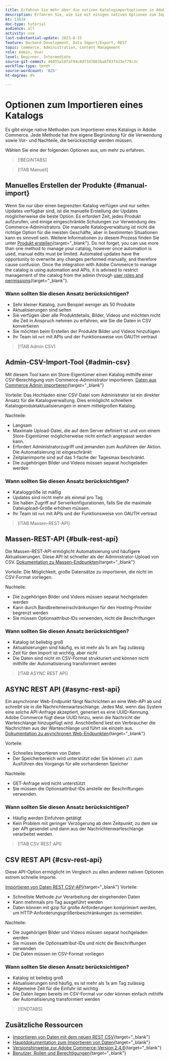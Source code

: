 ```yaml
---
title: Erfahren Sie mehr über die nativen Katalogimportoptionen in Adobe Commerce
description: Erfahren Sie, wie Sie mit einigen nativen Optionen zum Importieren Ihres Katalogs in Ihren Adobe Commerce Store vorgehen können.
kt: 13634
doc-type: tutorial
audience: all
activity: use
last-substantial-update: 2023-8-15
feature: Backend Development, Data Import/Export, REST
topic: Commerce, Administration, Content Management
role: Admin, User
level: Beginner, Intermediate
source-git-commit: 46855a18faf94c0d7347663ba6f83f423ef79c3c
workflow-type: tm+mt
source-wordcount: '825'
ht-degree: 0%

---
```


# Optionen zum Importieren eines Katalogs

Es gibt einige native Methoden zum Importieren eines Katalogs in Adobe Commerce. Jede Methode hat ihre eigene Begründung für die Verwendung sowie Vor- und Nachteile, die berücksichtigt werden müssen.

Wählen Sie eine der folgenden Optionen aus, um mehr zu erfahren.

>[!BEGINTABS]

>[!TAB Manuell]

## Manuelles Erstellen der Produkte {#manual-import}

Wenn Sie nur über einen begrenzten Katalog verfügen und nur selten Updates verfügbar sind, ist die manuelle Erstellung der Updates möglicherweise die beste Option. Es erfordert Zeit, jedes Produkt aufzurufen, und einige eingeschränkte Schulungen zur Verwendung des Commerce-Administrators. Die manuelle Katalogverwaltung ist nicht die richtige Option für die meisten Geschäfte, aber in bestimmten Situationen kann es sinnvoll sein. Weitere Informationen zu diesem Prozess finden Sie unter [Produkt erstellen](https://experienceleague.adobe.com/docs/commerce-admin/catalog/products/product-create.html){target="_blank"}. Do not forget, you can use more than one method to manage your catalog, however once automation is used, manual edits must be limited. Automated updates have the opportunity to overwrite any changes performed manually, and therefore cause confusion. Once the integration with Adobe Commerce to manage the catalog is using automation and APIs, it is advised to restrict management of the catalog from the admin through [user roles and permissions](https://experienceleague.adobe.com/docs/commerce-admin/systems/user-accounts/permissions-user-roles.html){target="_blank"}.



### Wann sollten Sie diesen Ansatz berücksichtigen?

- Sehr kleiner Katalog, zum Beispiel weniger als 50 Produkte
- Aktualisierungen sind selten
- Sie verfügen über alle Produktdetails, Bilder, Videos und möchten nicht die Zeit in Anspruch nehmen zu erfahren, wie Sie die Daten in CSV konvertieren
- Sie möchten beim Erstellen der Produkte Bilder und Videos hinzufügen
- Ihr Team ist `not` mit APIs und der Funktionsweise von OAUTH vertraut



>[!TAB Admin CSV]

## Admin-CSV-Import-Tool {#admin-csv}

Mit diesem Tool kann ein Store-Eigentümer einen Katalog mithilfe einer CSV-Berechtigung vom Commerce-Administrator importieren.
[Daten aus Commerce Admin importieren](https://experienceleague.adobe.com/docs/commerce-admin/systems/data-transfer/import/data-import.html){target="_blank"}

Vorteile: Das Hochladen einer CSV-Datei vom Administrator ist ein direkter Ansatz für die Katalogverwaltung. Dies ermöglicht schnellere Katalogproduktaktualisierungen in einem mittelgroßen Katalog.

Nachteile:

- Langsam
- Maximale Upload-Datei, die auf dem Server definiert ist und von einem Store-Eigentümer möglicherweise nicht einfach angepasst werden kann.
- Erfordert Administratorzugriff und jemanden zum Ausführen der Aktion. Die Automatisierung ist eingeschränkt
- Zeitplanimporte sind auf das 1-fache der Tagesmax beschränkt.
- Die zugehörigen Bilder und Videos müssen separat hochgeladen werden



### Wann sollten Sie diesen Ansatz berücksichtigen?

- Kataloggröße ist mäßig
- Updates sind nicht mehr als einmal pro Tag
- Sie haben Zugriff auf Serverkonfigurationen, falls Sie die maximale Dateiupload-Größe erhöhen müssen.
- Ihr Team ist `not` mit APIs und der Funktionsweise von OAUTH vertraut



>[!TAB Massen-REST-API]

## Massen-REST-API {#bulk-rest-api}

Die Massen-REST-API ermöglicht Automatisierung und häufigere Aktualisierungen. Diese API ist schneller als der Administrator-Upload von CSV.
[Dokumentation zu Massen-Endpunkten](https://developer.adobe.com/commerce/webapi/rest/use-rest/bulk-endpoints/){target="_blank"}

Vorteile: Die Möglichkeit, große Datensätze zu importieren, die nicht im CSV-Format vorliegen.

Nachteile:

- Die zugehörigen Bilder und Videos müssen separat hochgeladen werden
- Kann durch Bandbreiteneinschränkungen für den Hosting-Provider begrenzt werden
- Sie müssen Optionsattribut-IDs verwenden, nicht die Beschriftungen



### Wann sollten Sie diesen Ansatz berücksichtigen?

- Katalog ist beliebig groß
- Aktualisierungen sind häufig, es ist mehr als 1x am Tag zulässig
- Zeit für den Import ist wichtig, aber nicht
- Die Daten sind nicht im CSV-Format strukturiert und können nicht mithilfe der Automatisierung transformiert werden



>[!TAB ASYNC REST API]

## ASYNC REST API {#async-rest-api}

Ein asynchroner Web-Endpunkt fängt Nachrichten an eine Web-API ab und schreibt sie in die Nachrichtenwarteschlange. Jedes Mal, wenn das System eine solche API-Anfrage akzeptiert, generiert es eine UUID-Kennung. Adobe Commerce fügt diese UUID hinzu, wenn die Nachricht der Warteschlange hinzugefügt wird. Anschließend liest ein Verbraucher die Nachrichten aus der Warteschlange und führt sie einzeln aus.
[Dokumentation zu asynchronen Web-Endpunkten](https://developer.adobe.com/commerce/webapi/rest/use-rest/asynchronous-web-endpoints/){target="_blank"}

Vorteile:

- Schnelles Importieren von Daten
- Der Speicherbereich wird unterstützt oder Sie können `all` zum Ausführen des Vorgangs für alle vorhandenen Speicher

Nachteile:

- GET-Anfrage wird nicht unterstützt
- Sie müssen die Optionsattribut-IDs anstelle der Beschriftungen verwenden.


### Wann sollten Sie diesen Ansatz berücksichtigen?

- Häufig werden Einfuhren getätigt
- Kein Problem mit geringer Verzögerung ab dem Zeitpunkt, zu dem sie per API gesendet und dann aus der Nachrichtenwarteschlange verarbeitet werden.



>[!TAB CSV REST API]

## CSV REST API {#csv-rest-api}

Diese API-Option ermöglicht im Vergleich zu allen anderen nativen Optionen extrem schnelle Importe.

[Importieren von Daten REST CSV-API](https://developer.adobe.com/commerce/webapi/rest/modules/import/){target="_blank"}
Vorteile:

- Schnellste Methode zur Verarbeitung der eingehenden Daten
- Kann mehrmals pro Tag ausgeführt werden
- Daten können mit gzip für große Anforderungen komprimiert werden, um HTTP-Anforderungsgrößenbeschränkungen zu vermeiden.

Nachteile:

- Die zugehörigen Bilder und Videos müssen separat hochgeladen werden
- Sie müssen die Optionsattribut-IDs und nicht die Beschriftungen verwenden
- Die Daten müssen im CSV-Format vorliegen

### Wann sollten Sie diesen Ansatz berücksichtigen?

- Katalog ist beliebig groß
- Aktualisierungen sind häufig, es ist mehr als 1x am Tag zulässig
- Allgemeine Zeit für die Einfuhr ist wichtig
- Die Daten liegen bereits im CSV-Format vor oder können einfach mithilfe der Automatisierung transformiert werden



>[!ENDTABS]

## Zusätzliche Ressourcen

- [Importieren von Daten mit dem neuen REST CSV](https://developer.adobe.com/commerce/webapi/rest/modules/import/){target="_blank"}
- [Hauptdokumentation zum Importieren von Daten](https://experienceleague.adobe.com/docs/commerce-admin/systems/data-transfer/import/data-import.html){target="_blank"}
- [Versionshinweise zur Adobe Commerce-Version 2.4.6](https://experienceleague.adobe.com/docs/commerce-operations/release/notes/adobe-commerce/2-4-6.html){target="_blank"}
- [Benutzer, Rollen und Berechtigungen](../site-management/users-roles-permissions.md){target="_blank"}
